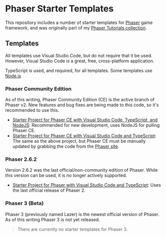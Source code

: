 # Phaser Starter Templates
This repository includes a number of starter templates for [Phaser][phaser] game framework, and was originally part of my [Phaser Tutorials collection](https://github.com/JamesSkemp/PhaserTutorials).

## Templates
All templates use Visual Studio Code, but do not require that it be used. However, Visual Studio Code is a great, free, cross-platform application.

TypeScript is used, and required, for all templates. Some templates use [Node.js][node-js]

### Phaser Community Edition
As of this writing, Phaser Community Edition (CE) is the active branch of Phaser v2. New features and bug fixes are being made to this code, so it's recommended to use this.

- [Starter Project for Phaser CE with Visual Studio Code, TypeScript, and NodeJS](./v2-ce/_starter-v2-ce-vsc-ts-node): Recommended for new development, uses NodeJS for pulling Phaser CE.
- [Starter Project for Phaser CE with Visual Studio Code and TypeScript](./v2-ce/_starter-v2-ce-vsc-ts): The same as the above project, but Phaser CE must be manually updated by grabbing the code from the [Phaser site][phaser].

### Phaser 2.6.2
Version 2.6.2 was the last official/non-community edition of Phaser. While this version can be used, it is no longer actively supported.

- [Starter Project for Phaser with Visual Studio Code and TypeScript](./v2-official/_starter-v2-vsc-ts): Uses the last official release of Phaser 2.

### Phaser 3 (Beta)
Phaser 3 (previously named Lazer) is the newest official version of Phaser. As of this writing Phaser 3 is not yet released.

> There are currently no starter templates for Phaser 3.

[phaser]: https://phaser.io/
[vs-code]: https://code.visualstudio.com/
[node-js]: https://nodejs.org/en/
